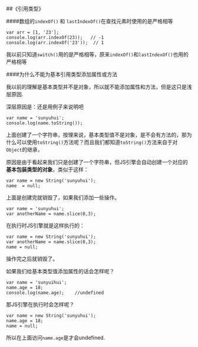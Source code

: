 ##《引用类型》

####数组的`indexOf()` 和 `lastIndexOf()`在查找元素时使用的是严格相等

	var arr = [1, '23'];
	console.log(arr.indexOf(23));   // -1
	console.log(arr.indexOf('23'));  // 1

我以前只知道`switch()`用的是严格相等，原来`indexOf()`和`lastIndexOf()`也用的严格相等


####为什么不能为基本引用类型添加属性或方法

我以前的理解是基本类型并不是对象，所以就不能添加属性和方法，但是这只是浅层原因.

深层原因是：还是用例子来说明吧

	var name = 'sunyuhui';
	console.log(name.toString());

上面创建了一个字符串，按理来说，基本类型值不是对象，是不会有方法的，那为什么可以使用`toString()`方法呢？而且我们都知道`toString()`方法来自于对`Object`的继承，

原因是由于看起来我们只是创建了一个字符串，但JS引擎会自动创建一个对应的**基本包装类型的对象**，类似于这样：

	var name = new String('sunyuhui');
	name  = null;

上面是创建完就销毁了，如果我们添加一些操作。

	var name = 'sunyuhui';
	var anotherName = name.slice(0,3);

在执行时JS引擎就是这样执行的：

	var name = new String('sunyuhui');
	var anotherName = name.slice(0,3);
	name = null;

操作完之后就销毁了。

如果我们给基本类型值添加属性的话会怎样呢？

	var name = 'sunyuihui';
	name.age = 18;
	console.log(name.age);    //undefined

那JS引擎在执行时会怎样呢？

	var name = new String('sunyuhui');
	name.age = 18;
	name = null;

所以在上面访问`name.age`是才会undefined.

	


